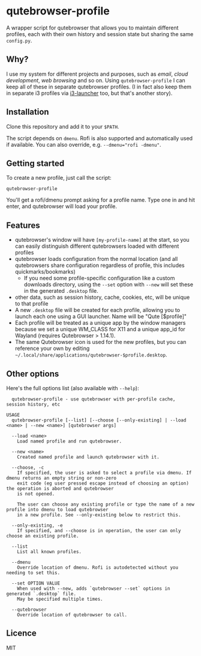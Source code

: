 # qutebrowser-profile

A wrapper script for qutebrowser that allows you to maintain different profiles, each with their own history and session state but sharing the same `config.py`.

## Why?

I use my system for different projects and purposes, such as *email*, *cloud development*, *web browsing* and so on. Using `qutebrowser-profile` I can keep all of these in separate qutebrowser profiles. (I in fact also keep them in separate i3 profiles via [i3-launcher](https://github.com/jtyers/i3-launcher) too, but that's another story).

## Installation

Clone this repository and add it to your `$PATH`.

The script depends on `dmenu`. Rofi is also supported and automatically used if available. You can also override, e.g. `--dmenu="rofi -dmenu"`.

## Getting started

To create a new profile, just call the script:

`qutebrowser-profile`

You'll get a rofi/dmenu prompt asking for a profile name. Type one in and hit enter, and qutebrowser will load your profile.

## Features

 * qutebrowser's window will have `[my-profile-name]` at the start, so you can easily distinguish different qutebrowsers loaded with different profiles
 * qutebrowser loads configuration from the normal location (and all qutebrowsers share configuration regardless of profile, this includes quickmarks/bookmarks)
   * If you need some profile-specific configuration like a custom downloads directory, using the `--set` option with `--new` will set these in the generated `.desktop` file.
 * other data, such as session history, cache, cookies, etc, will be unique to that profile
 * A new `.desktop` file will be created for each profile, allowing you to launch each one using a GUI launcher. Name will be "Qute [$profile]"
 * Each profile will be treated as a unique app by the window managers because we set a unique WM\_CLASS for X11 and a unique app\_id for Wayland (requires Qutebrowser > 1.14.1).
 * The same Qutebrowser icon is used for the new profiles, but you can reference your own by editing `~/.local/share/applications/qutebrowser-$profile.desktop`.

## Other options

Here's the full options list (also available with `--help`):

```
  qutebrowser-profile - use qutebrowser with per-profile cache, session history, etc

USAGE
  qutebrowser-profile [--list] [--choose [--only-existing] | --load <name> | --new <name>] [qutebrowser args]
  
  --load <name>
    Load named profile and run qutebrowser.
    
  --new <name>
    Created named profile and launch qutebrowser with it. 

  --choose, -c
    If specified, the user is asked to select a profile via dmenu. If dmenu returns an empty string or non-zero 
    exit code (eg user pressed escape instead of choosing an option) the operation is aborted and qutebrowser 
    is not opened.
 
    The user can choose any existing profile or type the name of a new profile into dmenu to load qutebrowser
    in a new profile. See --only-existing below to restrict this.
 
  --only-existing, -e
    If specified, and --choose is in operation, the user can only choose an existing profile.
 
  --list
    List all known profiles.
  
  --dmenu
    Override location of dmenu. Rofi is autodetected without you needing to set this.

  --set OPTION VALUE
    When used with --new, adds `qutebrowser --set` options in generated `.desktop` file.
    May be specified multiple times.
  
  --qutebrowser
    Override location of qutebrowser to call.

```

## Licence

MIT
